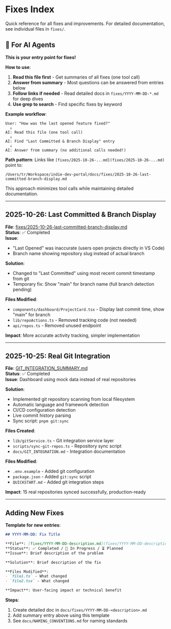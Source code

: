 # Fixes Index

Quick reference for all fixes and improvements. For detailed documentation, see individual files in `fixes/`.

## 📍 For AI Agents

**This is your entry point for fixes!**

**How to use**:

1. **Read this file first** - Get summaries of all fixes (one tool call)
2. **Answer from summary** - Most questions can be answered from entries below
3. **Follow links if needed** - Read detailed docs in `fixes/YYYY-MM-DD-*.md` for deep dives
4. **Use grep to search** - Find specific fixes by keyword

**Example workflow**:

```
User: "How was the last opened feature fixed?"
  ↓
AI: Read this file (one tool call)
  ↓
AI: Find "Last Committed & Branch Display" entry
  ↓
AI: Answer from summary (no additional calls needed!)
```

**Path pattern**: Links like `[fixes/2025-10-26-...md](fixes/2025-10-26-...md)` point to:

```
/Users/tr/Workspace/indie-dev-portal/docs/fixes/2025-10-26-last-committed-branch-display.md
```

This approach minimizes tool calls while maintaining detailed documentation.

---

## 2025-10-26: Last Committed & Branch Display

**File**: [fixes/2025-10-26-last-committed-branch-display.md](fixes/2025-10-26-last-committed-branch-display.md)  
**Status**: ✅ Completed  
**Issue**:

- "Last Opened" was inaccurate (users open projects directly in VS Code)
- Branch name showing repository slug instead of actual branch

**Solution**:

- Changed to "Last Committed" using most recent commit timestamp from git
- Temporary fix: Show "main" for branch name (full branch detection pending)

**Files Modified**:

- `components/dashboard/ProjectCard.tsx` - Display last commit time, show "main" for branch
- `lib/repoActions.ts` - Removed tracking code (not needed)
- `api/repos.ts` - Removed unused endpoint

**Impact**: More accurate activity tracking, simpler implementation

---

## 2025-10-25: Real Git Integration

**File**: [GIT_INTEGRATION_SUMMARY.md](../GIT_INTEGRATION_SUMMARY.md)  
**Status**: ✅ Completed  
**Issue**: Dashboard using mock data instead of real repositories

**Solution**:

- Implemented git repository scanning from local filesystem
- Automatic language and framework detection
- CI/CD configuration detection
- Live commit history parsing
- Sync script: `pnpm git:sync`

**Files Created**:

- `lib/gitService.ts` - Git integration service layer
- `scripts/sync-git-repos.ts` - Repository sync script
- `docs/GIT_INTEGRATION.md` - Integration documentation

**Files Modified**:

- `.env.example` - Added git configuration
- `package.json` - Added `git:sync` script
- `QUICKSTART.md` - Added git integration steps

**Impact**: 15 real repositories synced successfully, production-ready

---

## Adding New Fixes

**Template for new entries**:

```markdown
## YYYY-MM-DD: Fix Title

**File**: [fixes/YYYY-MM-DD-description.md](fixes/YYYY-MM-DD-description.md)  
**Status**: ✅ Completed / 🚧 In Progress / ⏳ Planned  
**Issue**: Brief description of the problem

**Solution**: Brief description of the fix

**Files Modified**:
- `file1.ts` - What changed
- `file2.tsx` - What changed

**Impact**: User-facing impact or technical benefit
```

**Steps**:

1. Create detailed doc in `docs/fixes/YYYY-MM-DD-<description>.md`
2. Add summary entry above using this template
3. See `docs/NAMING_CONVENTIONS.md` for naming standards
